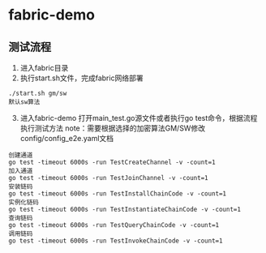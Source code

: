 # fabric-demo
## 测试流程
1. 进入fabric目录
2. 执行start.sh文件，完成fabric网络部署
```
./start.sh gm/sw 
默认sw算法
```
3. 进入fabric-demo 打开main_test.go源文件或者执行go test命令，根据流程执行测试方法
note：需要根据选择的加密算法GM/SW修改config/config_e2e.yaml文档
``` 
创建通道
go test -timeout 6000s -run TestCreateChannel -v -count=1
加入通道
go test -timeout 6000s -run TestJoinChannel -v -count=1
安装链码
go test -timeout 6000s -run TestInstallChainCode -v -count=1
实例化链码
go test -timeout 6000s -run TestInstantiateChainCode -v -count=1
查询链码
go test -timeout 6000s -run TestQueryChainCode -v -count=1
调用链码
go test -timeout 6000s -run TestInvokeChainCode -v -count=1
```

